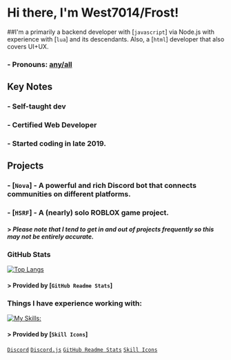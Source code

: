 # Hi there, I'm West7014/Frost!

##I'm a primarily a backend developer with [`javascript`] via Node.js with experience with [`lua`] and its descendants. Also, a [`html`] developer that also covers UI+UX.

### - Pronouns: [any/all](https://en.pronouns.page/@west7014)

## Key Notes

### - Self-taught dev
### - Certified Web Developer
### - Started coding in late **2019**.

## Projects

### - [`Nova`] - A powerful and rich Discord bot that connects communities on different platforms.
### - [`HSRF`] - A (nearly) solo ROBLOX game project.
#### > *Please note that I tend to get in and out of projects frequently so this may not be entirely accurate.*

### GitHub Stats
[![Top Langs](https://github-readme-stats.vercel.app/api/top-langs/?username=thatWest7014&layout=donut)](https://github.com/anuraghazra/github-readme-stats)

#### > Provided by [`GitHub Readme Stats`]

### Things I have experience working with:
[![My Skills:](https://skillicons.dev/icons?i=js,html,css,azure,bash,bitbucket,blender,c,cpp,codepen,discord,bots,discordjs,docker,dotnet,electron,express,firebase,gcp,git,github,gitlab,ai,lua,md,mysql,nodejs,ps,php,pr,react,regex,unity,ts,unreal,vscode,windows)](https://skillicons.dev)

#### > Provided by [`Skill Icons`]

[`Discord`](https://discord.com/)
[`Discord.js`](https://discord.js.org/)
[`GitHub Readme Stats`](https://github.com/anuraghazra/github-readme-stats)
[`Skill Icons`](https://skillicons.dev)
